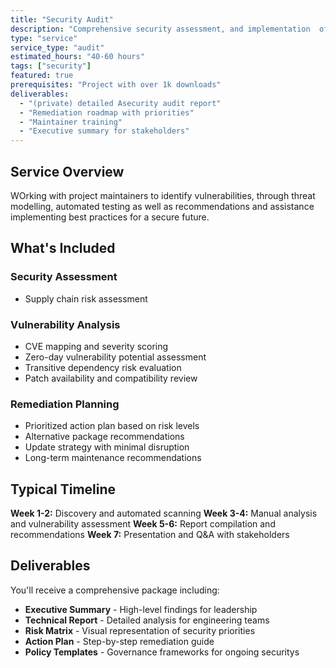 ```yaml
---
title: "Security Audit"
description: "Comprehensive security assessment, and implementation  of project security recommendations."
type: "service"
service_type: "audit"
estimated_hours: "40-60 hours"
tags: ["security"]
featured: true
prerequisites: "Project with over 1k downloads"
deliverables: 
  - "(private) detailed Asecurity audit report"
  - "Remediation roadmap with priorities"
  - "Maintainer training"
  - "Executive summary for stakeholders"
---
```


## Service Overview

WOrking with project maintainers to identify vulnerabilities, through threat modelling, automated testing as well as recommendations and assistance implementing best practices for a secure future.

## What's Included

### Security Assessment
- Supply chain risk assessment

### Vulnerability Analysis
- CVE mapping and severity scoring
- Zero-day vulnerability potential assessment
- Transitive dependency risk evaluation
- Patch availability and compatibility review

### Remediation Planning
- Prioritized action plan based on risk levels
- Alternative package recommendations
- Update strategy with minimal disruption
- Long-term maintenance recommendations

## Typical Timeline

**Week 1-2:** Discovery and automated scanning
**Week 3-4:** Manual analysis and vulnerability assessment
**Week 5-6:** Report compilation and recommendations
**Week 7:** Presentation and Q&A with stakeholders

## Deliverables

You'll receive a comprehensive package including:

- **Executive Summary** - High-level findings for leadership
- **Technical Report** - Detailed analysis for engineering teams
- **Risk Matrix** - Visual representation of security priorities
- **Action Plan** - Step-by-step remediation guide
- **Policy Templates** - Governance frameworks for ongoing securitys
